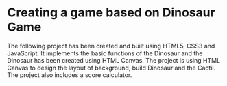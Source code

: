 # Creating a game based on Dinosaur Game 
The following project has been created and built using HTML5, CSS3 and JavaScript. It implements the basic functions of the Dinosaur and the Dinosaur has been created using HTML Canvas.
The project is using HTML Canvas to design the layout of background, build Dinosaur and the Cactii.
The project also includes a score calculator.

